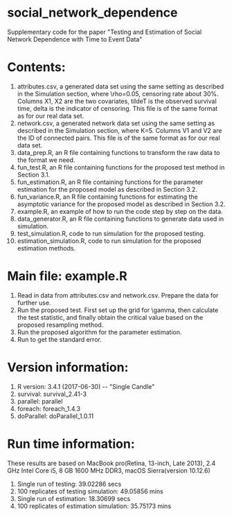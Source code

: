 # social_network_dependence
Supplementary code for the paper "Testing and Estimation of Social Network Dependence with Time to Event Data"

# Contents:
1. attributes.csv, a generated data set using the same setting as described in the Simulation section, where \rho=0.05, censoring rate about 30%. Columns X1, X2 are the two covariates, tildeT is the observed survival time, delta is the indicator of censoring. This file is of the same format as for our real data set.
2. network.csv, a generated network data set using the same setting as described in the Simulation section, where K=5. Columns V1 and V2 are the ID of connected pairs. This file is of the same format as for our real data set.
3. data_prep.R, an R file containing functions to transform the raw data to the format we need.
4. fun_test.R, an R file containing functions for the proposed test method in Section 3.1.
5. fun_estimation.R, an R file containing functions for the parameter estimation for the proposed model as described in Section 3.2.
6. fun_variance.R, an R file containing functions for estimating the asymptotic variance for the proposed model as described in Section 3.2.
7. example.R, an example of how to run the code step by step on the data.
8. data_generator.R, an R file containing functions to generate data used in simulation.
9. test_simulation.R, code to run simulation for the proposed testing.
10. estimation_simulation.R, code to run simulation for the proposed estimation methods.

# Main file: example.R
1. Read in data from attributes.csv and network.csv. Prepare the data for further use.
2. Run the proposed test. First set up the grid for \gamma, then calculate the test statistic, and finally obtain the critical value based on the proposed resampling method.
3. Run the proposed algorithm for the parameter estimation.
4. Run to get the standard error.

# Version information:
1. R version: 3.4.1 (2017-06-30) -- "Single Candle"
2. survival: survival_2.41-3
3. parallel: parallel
4. foreach: foreach_1.4.3
5. doParallel: doParallel_1.0.11

# Run time information:
These results are based on MacBook pro(Retina, 13-inch, Late 2013), 2.4 GHz Intel Core i5, 8 GB 1600 MHz DDR3, macOS Sierra(version 10.12.6)
1. Single run of testing: 39.02286 secs
2. 100 replicates of testing simulation: 49.05856 mins
3. Single run of estimation: 18.30699 secs
4. 100 replicates of estimation simulation: 35.75173 mins
